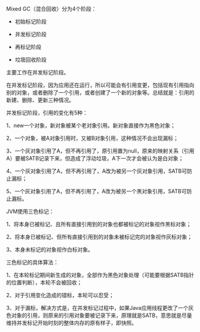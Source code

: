 Mixed GC（混合回收）分为4个阶段：

- 初始标记阶段

- 并发标记阶段

- 再标记阶段

- 垃圾回收阶段

主要工作在并发标记阶段。

在并发标记阶段，因为应用还在运行，所以可能会有引用变更，包括现有引用指向别的对象，或者删除了一个引用，或者创建了一个新的对象等。总结就是：引用的新建、删除、更新三种情况。

并发标记阶段，引用的变化有5种：

1、new一个对象，新对象被某个老对象引用。新对象直接作为黑色对象；

2、一个对象，被A对象引用时，又被B对象引用，这种情况不会出现漏标；

3、一个灰对象引用了A，但不再引用了，原引用置为null，原来的映射关系（引用A）要被SATB记录下来，但造成了浮动垃圾，A下一次才会被认为是白对象；

4、一个灰对象引用了A，但不再引用了，A改为被另一个灰对象引用，SATB可防止漏标；

5、一个灰对象引用了A，但不再引用了，A改为被另一个黑对象引用，SATB可防止漏标。

JVM使用三色标记：

1、将本身已被标记、且所有直接引用到的对象也都被标记的对象视作黑标对象；

2、将本身已被标记、但所有直接引用到的对象未被标记完的对象视作灰标对象；

3、本身未标记的对象视作白标对象。

三色标记的具体算法：

1、在本轮标记期间新生成的对象，全部作为黑色对象处理（可能要根据SATB指针的位置判断），本轮不会被回收；

2、对于引用变化造成的错标，本轮可以忍受；

3、对于漏标，解决方式是，在并发标记过程中，如果Java应用线程更改了一个灰色对象的引用，则原来的引用对象要被记录下来，原理就是SATB，意思就是尽量维持并发标记开始时刻的整体内存的原有样子，即快照。

